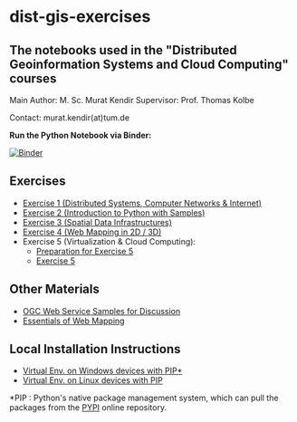 # dist-gis-exercises

## The notebooks used in the "Distributed Geoinformation Systems and Cloud Computing" courses

Main Author: M. Sc. Murat Kendir
Supervisor: Prof. Thomas Kolbe

Contact: murat.kendir(at)tum.de

**Run the Python Notebook via Binder:**

[![Binder](https://mybinder.org/badge_logo.svg)](https://mybinder.org/v2/gh/muratkendir/dist-gis-exercises/main)


## Exercises

- [Exercise 1 (Distributed Systems, Computer Networks & Internet)](exercise1.md)
- [Exercise 2 (Introduction to Python with Samples)](exercise2.md)
- [Exercise 3 (Spatial Data Infrastructures)](exercise3.md)
- [Exercise 4 (Web Mapping in 2D / 3D)](exercise4.md)
- Exercise 5 (Virtualization & Cloud Computing):
    - [Preparation for Exercise 5](exercise5_preparation.md)
    - [Exercise 5](exercise5.md)

## Other Materials

- [OGC Web Service Samples for Discussion](samples_for_discussion.md)
- [Essentials of Web Mapping](essentials_of_web_mapping.md)

## Local Installation Instructions

- [Virtual Env.  on Windows devices with PIP*](install_w_pip_on_win.md)
- [Virtual Env.  on Linux devices with PIP](install_w_pip_on_lnx.md)

*PIP : Python's native package management system, which can pull the packages from the [PYPI](https://pypi.org/) online repository.